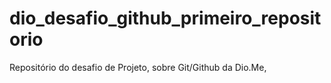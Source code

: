 # dio_desafio_github_primeiro_repositorio
Repositório do desafio de Projeto, sobre Git/Github da Dio.Me, 

